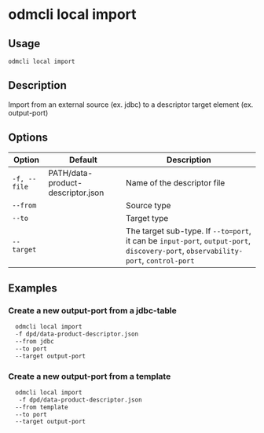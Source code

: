# odmcli local import

## Usage

`odmcli local import`

## Description

Import from an external source (ex. jdbc) to a descriptor target element  (ex. output-port)

## Options

| Option       | Default                           | Description                                                                                                                        |
|--------------|-----------------------------------|------------------------------------------------------------------------------------------------------------------------------------|
| `-f, --file` | PATH/data-product-descriptor.json | Name of the descriptor file                                                                                                        |
| `--from`     |                                   | Source type                                                                                                                        |
| `--to`       |                                   | Target type                                                                                                                        |
| `--target`   |                                   | The target sub-type. If `--to=port`, it can be `input-port`, `output-port`, `discovery-port`, `observability-port`, `control-port` |

## Examples

### Create a new output-port from a jdbc-table

```bash
  odmcli local import
  -f dpd/data-product-descriptor.json
  --from jdbc
  --to port
  --target output-port
```

### Create a new output-port from a template

```bash
  odmcli local import
   -f dpd/data-product-descriptor.json 
  --from template 
  --to port
  --target output-port
```



